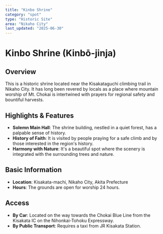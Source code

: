 ```yaml
---
title: "Kinbo Shrine"
category: "spot"
type: "Historic Site"
area: "Nikaho City"
last_updated: "2025-06-30"
---
```


# Kinbo Shrine (Kinbō-jinja)

## Overview
This is a historic shrine located near the Kisakataguchi climbing trail in Nikaho City. It has long been revered by locals as a place where mountain worship of Mt. Chokai is intertwined with prayers for regional safety and bountiful harvests.

## Highlights & Features
- **Solemn Main Hall**: The shrine building, nestled in a quiet forest, has a palpable sense of history.
- **History of Faith**: It is visited by people praying for a safe climb and by those interested in the region's history.
- **Harmony with Nature**: It's a beautiful spot where the scenery is integrated with the surrounding trees and nature.

## Basic Information
- **Location**: Kisakata-machi, Nikaho City, Akita Prefecture
- **Hours**: The grounds are open for worship 24 hours.

## Access
- **By Car**: Located on the way towards the Chokai Blue Line from the Kisakata IC on the Nihonkai-Tohoku Expressway.
- **By Public Transport**: Requires a taxi from JR Kisakata Station.